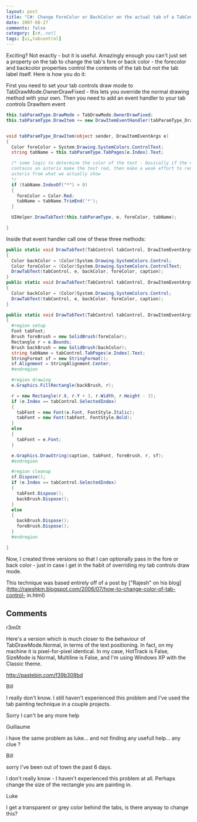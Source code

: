 ```yaml
---
layout: post
title: "C#: Change ForeColor or BackColor on the actual tab of a TabControl"
date: 2007-08-27
comments: false
category: [c#,.net]
tags: [ui,tabcontrol]
---
```

Exciting? Not exactly - but it is useful. Amazingly enough you can't just set
a property on the tab to change the tab's fore or back color - the forecolor
and backcolor properties control the contents of the tab but not the tab label
itself. Here is how you do it:



First you need to set your tab controls draw mode to
TabDrawMode.OwnerDrawFixed - this lets you override the normal drawing method
with your own. Then you need to add an event handler to your tab controls
DrawItem event


```cs
this.tabParamType.DrawMode = TabDrawMode.OwnerDrawFixed;
this.tabParamType.DrawItem += new DrawItemEventHandler(tabParamType_DrawItem);


void tabParamType_DrawItem(object sender, DrawItemEventArgs e)
{
  Color foreColor = System.Drawing.SystemColors.ControlText;
  string tabName = this.tabParamType.TabPages[e.Index].Text;

  /* some logic to determine the color of the text - basically if the name
  contains an asterix make the text red, then make a weak effort to remove the
  asterix from what we actually show
  */
  if (tabName.IndexOf("*") > 0)
  {
    foreColor = Color.Red;
    tabName = tabName.TrimEnd('*');
  }

  UIHelper.DrawTabText(this.tabParamType, e, foreColor, tabName);

}
```



Inside that event handler call one of these three methods:


```cs
public static void DrawTabText(TabControl tabControl, DrawItemEventArgse, string caption)
{
  Color backColor = (Color)System.Drawing.SystemColors.Control;
  Color foreColor = (Color)System.Drawing.SystemColors.ControlText;
  DrawTabText(tabControl, e, backColor, foreColor, caption);
}
public static void DrawTabText(TabControl tabControl, DrawItemEventArgs e, System.Drawing.Color foreColor, string caption)
{
  Color backColor = (Color)System.Drawing.SystemColors.Control;
  DrawTabText(tabControl, e, backColor, foreColor, caption);
}

public static void DrawTabText(TabControl tabControl, DrawItemEventArgs e, System.Drawing.Color backColor, System.Drawing.Color foreColor, string caption)
{
  #region setup
  Font tabFont;
  Brush foreBrush = new SolidBrush(foreColor);
  Rectangle r = e.Bounds;
  Brush backBrush = new SolidBrush(backColor);
  string tabName = tabControl.TabPages[e.Index].Text;
  StringFormat sf = new StringFormat();
  sf.Alignment = StringAlignment.Center;
  #endregion

  #region drawing
  e.Graphics.FillRectangle(backBrush, r);

  r = new Rectangle(r.X, r.Y + 3, r.Width, r.Height - 3);
  if (e.Index == tabControl.SelectedIndex)
  {
    tabFont = new Font(e.Font, FontStyle.Italic);
    tabFont = new Font(tabFont, FontStyle.Bold);
  }
  else
  {
    tabFont = e.Font;
  }

  e.Graphics.DrawString(caption, tabFont, foreBrush, r, sf);
  #endregion

  #region cleanup
  sf.Dispose();
  if (e.Index == tabControl.SelectedIndex)
  {
    tabFont.Dispose();
    backBrush.Dispose();
  }
  else
  {
    backBrush.Dispose();
    foreBrush.Dispose();
  }
  #endregion

}

```


Now, I created three versions so that I can optionally pass in the fore or
back color - just in case i get in the habit of overriding my tab controls
draw mode.



This technique was based entirely off of a post by ["Rajesh" on his
blog](http://rajeshkm.blogspot.com/2006/07/how-to-change-color-of-tab-control-
in.html)

## Comments

r3m0t

Here's a version which is much closer to the behaviour of TabDrawMode.Normal,
in terms of the text positioning. In fact, on my machine it is pixel-for-pixel
identical. In my case, HotTrack is False, SizeMode is Normal, Multiline is
False, and I'm using Windows XP with the Classic theme.

http://pastebin.com/f39b309bd

Bill

I really don't know. I still haven't experienced this problem and I've used
the tab painting technique in a couple projects.

Sorry I can't be any more help

Guillaume

i have the same problem as luke... and not finding any usefull help... any
clue ?

Bill

sorry I've been out of town the past 6 days.

I don't really know - I haven't experienced this problem at all. Perhaps
change the size of the rectangle you are painting in.

Luke

I get a transparent or grey color behind the tabs, is there anyway to change
this?
